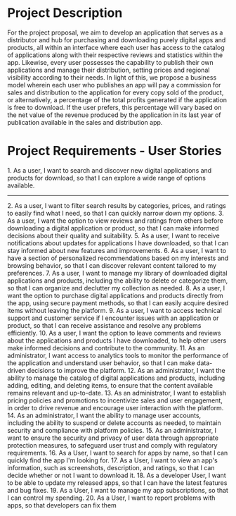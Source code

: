 <h1>Project Description</h1>
For the project proposal, we aim to develop an application that serves as a
distributor and hub for purchasing and downloading purely digital apps and products,
all within an interface where each user has access to the catalog of applications
along with their respective reviews and statistics within the app.
Likewise, every user possesses the capability to publish their own applications and
manage their distribution, setting prices and regional visibility according to their
needs. In light of this, we propose a business model wherein each user who
publishes an app will pay a commission for sales and distribution to the application
for every copy sold of the product, or alternatively, a percentage of the total profits
generated if the application is free to download. If the user prefers, this percentage
will vary based on the net value of the revenue produced by the application in its last
year of publication available in the sales and distribution app.
<h1>Project Requirements - User Stories</h1>
1. As a user, I want to search and discover new digital applications and products for
download, so that I can explore a wide range of options available.
<hr>
2. As a user, I want to filter search results by categories, prices, and ratings to easily
find what I need, so that I can quickly narrow down my options.
3. As a user, I want the option to view reviews and ratings from others before
downloading a digital application or product, so that I can make informed decisions
about their quality and suitability.
5. As a user, I want to receive notifications about updates for applications I have
downloaded, so that I can stay informed about new features and improvements.
6. As a user, I want to have a section of personalized recommendations based on
my interests and browsing behavior, so that I can discover relevant content tailored
to my preferences.
7. As a user, I want to manage my library of downloaded digital applications and
products, including the ability to delete or categorize them, so that I can organize and
declutter my collection as needed.
8. As a user, I want the option to purchase digital applications and products directly
from the app, using secure payment methods, so that I can easily acquire desired
items without leaving the platform.
9. As a user, I want to access technical support and customer service if I encounter
issues with an application or product, so that I can receive assistance and resolve
any problems efficiently.
10. As a user, I want the option to leave comments and reviews about the
applications and products I have downloaded, to help other users make informed
decisions and contribute to the community.
11. As an administrator, I want access to analytics tools to monitor the performance
of the application and understand user behavior, so that I can make data-driven
decisions to improve the platform.
12. As an administrator, I want the ability to manage the catalog of digital
applications and products, including adding, editing, and deleting items, to ensure
that the content available remains relevant and up-to-date.
13. As an administrator, I want to establish pricing policies and promotions to
incentivize sales and user engagement, in order to drive revenue and encourage
user interaction with the platform.
14. As an administrator, I want the ability to manage user accounts, including the
ability to suspend or delete accounts as needed, to maintain security and compliance
with platform policies.
15. As an administrator, I want to ensure the security and privacy of user data
through appropriate protection measures, to safeguard user trust and comply with
regulatory requirements.
16. As a User, I want to search for apps by name, so that I can quickly find the app
I'm looking for.
17. As a User, I want to view an app's information, such as screenshots, description,
and ratings, so that I can decide whether or not I want to download it.
18. As a developer User, I want to be able to update my released apps, so that I can
have the latest features and bug fixes.
19. As a User, I want to manage my app subscriptions, so that I can control my
spending.
20. As a User, I want to report problems with apps, so that developers can fix them
